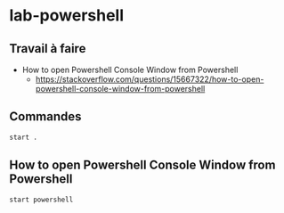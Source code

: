# lab-powershell

## Travail à faire 

- How to open Powershell Console Window from Powershell
  - https://stackoverflow.com/questions/15667322/how-to-open-powershell-console-window-from-powershell

## Commandes 

```bash
start .
```
  
## How to open Powershell Console Window from Powershell

```bash
start powershell
```